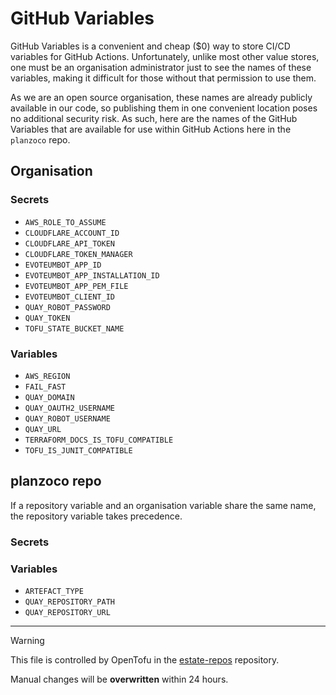 # GitHub Variables

GitHub Variables is a convenient and cheap ($0) way to store CI/CD variables for GitHub Actions. Unfortunately, unlike
most other value stores, one must be an organisation administrator just to see the names of these variables, making it
difficult for those without that permission to use them.

As we are an open source organisation, these names are already publicly available in our code, so publishing them in one
convenient location poses no additional security risk. As such, here are the names of the GitHub Variables that are
available for use within GitHub Actions here in the `planzoco` repo.

## Organisation
### Secrets
- `AWS_ROLE_TO_ASSUME`
- `CLOUDFLARE_ACCOUNT_ID`
- `CLOUDFLARE_API_TOKEN`
- `CLOUDFLARE_TOKEN_MANAGER`
- `EVOTEUMBOT_APP_ID`
- `EVOTEUMBOT_APP_INSTALLATION_ID`
- `EVOTEUMBOT_APP_PEM_FILE`
- `EVOTEUMBOT_CLIENT_ID`
- `QUAY_ROBOT_PASSWORD`
- `QUAY_TOKEN`
- `TOFU_STATE_BUCKET_NAME`

### Variables
- `AWS_REGION`
- `FAIL_FAST`
- `QUAY_DOMAIN`
- `QUAY_OAUTH2_USERNAME`
- `QUAY_ROBOT_USERNAME`
- `QUAY_URL`
- `TERRAFORM_DOCS_IS_TOFU_COMPATIBLE`
- `TOFU_IS_JUNIT_COMPATIBLE`

## planzoco repo
If a repository variable and an organisation variable share the same name, the repository variable takes precedence.

### Secrets


### Variables
- `ARTEFACT_TYPE`
- `QUAY_REPOSITORY_PATH`
- `QUAY_REPOSITORY_URL`


---

> [!WARNING]  
> This file is controlled by OpenTofu in the [estate-repos](https://github.com/evoteum/estate-repos) repository.  
>  
> Manual changes will be **overwritten** within 24 hours.
